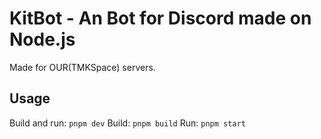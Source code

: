 # KitBot - An Bot for Discord made on Node.js

Made for OUR(TMKSpace) servers.

## Usage

Build and run: `pnpm dev`
Build: `pnpm build`
Run: `pnpm start`
